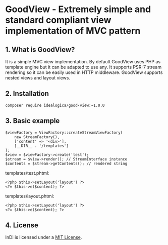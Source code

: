 # GoodView - Extremely simple and standard compliant view implementation of MVC pattern

## 1. What is GoodView?

It is a simple MVC view implementation. By default GoodView uses PHP as template engine but it can be adapted to use any. 
It supports PSR-7 stream rendering so it can be easily used in HTTP middleware. 
GoodView supports nested views and layout views.

## 2. Installation

```
composer require idealogica/good-view:~1.0.0
```

## 3. Basic example

```
$viewFactory = ViewFactory::createStreamViewFactory(
    new StreamFactory(),
    ['content' => '<div>'],
    [__DIR__ . '/templates']
);
$view = $viewFactory->create('test');
$stream = $view->render(); // StreamInterface instance
$contents = $stream->getContents(); // rendered string
```

templates/test.phtml:

```
<?php $this->setLayout('layout') ?>
<?= $this->e($content); ?>
```

templates/layout.phtml:

```
<?php $this->setLayout('layout') ?>
<?= $this->e($content); ?>
```

## 4. License

InDI is licensed under a [MIT License](https://opensource.org/licenses/MIT).
